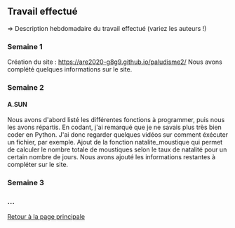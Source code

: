 ## Travail effectué 

=> Description hebdomadaire du travail effectué (variez les auteurs !)

### Semaine 1
Création du site : https://are2020-g8g9.github.io/paludisme2/ 
Nous avons complété quelques informations sur le site.

### Semaine 2
#### A.SUN
Nous avons d'abord listé les différentes fonctions à programmer, puis nous les avons répartis. En codant, j'ai remarqué que je ne savais plus très bien coder en Python. J'ai donc regarder quelques vidéos sur comment éxécuter un fichier, par exemple.
Ajout de la fonction natalite_moustique qui permet de calculer le nombre totale de moustiques selon le taux de natalité pour un certain nombre de jours.
Nous avons ajouté les informations restantes à compléter sur le site.

### Semaine 3
### ...

<a href="index.html"> Retour à la page principale </a>
